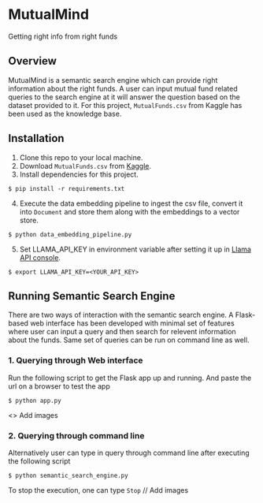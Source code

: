 # MutualMind
Getting right info from right funds

## Overview
MutualMind is a semantic search engine which can provide right information about the right funds. A user can input mutual fund related queries to the search engine at it will answer the question based on the dataset provided to it. For this project,  `MutualFunds.csv` from Kaggle has been used as the knowledge base.

## Installation
1. Clone this repo to your local machine.
2. Download `MutualFunds.csv` from [Kaggle](https://www.kaggle.com/datasets/stefanoleone992/mutual-funds-and-etfs?select=MutualFunds.csv).
3. Install dependencies for this project.
```
$ pip install -r requirements.txt
```
4. Execute the data embedding pipeline to ingest the csv file, convert it into `Document` and store them along with the embeddings to a vector store.
```
$ python data_embedding_pipeline.py
```
5. Set LLAMA_API_KEY in environment variable after setting it up in [Llama API console](https://console.llamaapi.com/).
```
$ export LLAMA_API_KEY=<YOUR_API_KEY>
```

## Running Semantic Search Engine

There are two ways of interaction with the semantic search engine. A Flask-based web interface has been developed with minimal set of features where user can input a query and then search for relevent information about the funds. Same set of queries can be run on command line as well.

### 1. Querying through Web interface
Run the following script to get the Flask app up and running. And paste the url on a browser to test the app
```
$ python app.py
```
<> Add images
### 2. Querying through command line
Alternatively user can type in query through command line after executing the following script
```
$ python semantic_search_engine.py
```
To stop the execution, one can type `Stop`
// Add images


